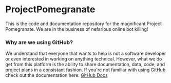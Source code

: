 # ProjectPomegranate

This is the code and documentation repository for the magnificant Project Pomegranate. We are in the business
of nefarious online bot killing!

### Why are we using GitHub?

We understand that everyone that wants to help is not a software developer or even interested in working on anything
technical. However, what we do get from this platform is the ability to share documentation, data, code, and project plans
in a consistant fashion. If you're not familiar with using GitHub check out the documentation here: [GitHub Docs](https://guides.github.com/introduction)
